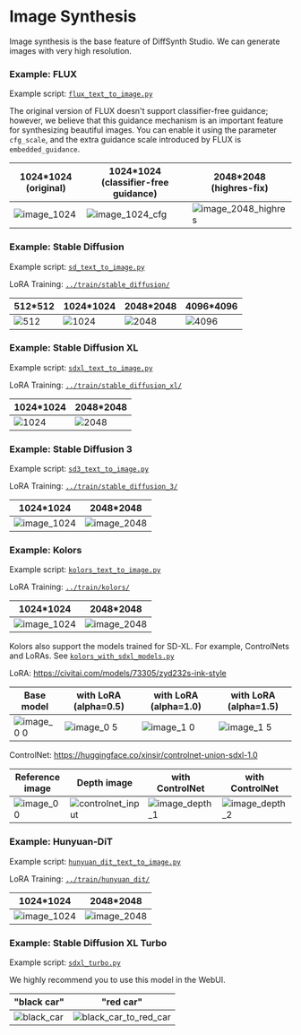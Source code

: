 # Image Synthesis

Image synthesis is the base feature of DiffSynth Studio. We can generate images with very high resolution.

### Example: FLUX

Example script: [`flux_text_to_image.py`](./flux_text_to_image.py)

The original version of FLUX doesn't support classifier-free guidance; however, we believe that this guidance mechanism is an important feature for synthesizing beautiful images. You can enable it using the parameter `cfg_scale`, and the extra guidance scale introduced by FLUX is `embedded_guidance`.

|1024*1024 (original)|1024*1024 (classifier-free guidance)|2048*2048 (highres-fix)|
|-|-|-|
|![image_1024](https://github.com/user-attachments/assets/ce01327f-068f-45f5-aba9-0fa45eb26199)|![image_1024_cfg](https://github.com/user-attachments/assets/6af5b106-0673-4e58-9213-cd9157eef4c0)|![image_2048_highres](https://github.com/user-attachments/assets/a4bb776f-d9f0-4450-968c-c5d090a3ab4c)|

### Example: Stable Diffusion

Example script: [`sd_text_to_image.py`](./sd_text_to_image.py)

LoRA Training: [`../train/stable_diffusion/`](../train/stable_diffusion/)

|512*512|1024*1024|2048*2048|4096*4096|
|-|-|-|-|
|![512](https://github.com/Artiprocher/DiffSynth-Studio/assets/35051019/55f679e9-7445-4605-9315-302e93d11370)|![1024](https://github.com/Artiprocher/DiffSynth-Studio/assets/35051019/6fc84611-8da6-4a1f-8fee-9a34eba3b4a5)|![2048](https://github.com/Artiprocher/DiffSynth-Studio/assets/35051019/9087a73c-9164-4c58-b2a0-effc694143fb)|![4096](https://github.com/Artiprocher/DiffSynth-Studio/assets/35051019/edee9e71-fc39-4d1c-9ca9-fa52002c67ac)|

### Example: Stable Diffusion XL

Example script: [`sdxl_text_to_image.py`](./sdxl_text_to_image.py)

LoRA Training: [`../train/stable_diffusion_xl/`](../train/stable_diffusion_xl/)

|1024*1024|2048*2048|
|-|-|
|![1024](https://github.com/Artiprocher/DiffSynth-Studio/assets/35051019/67687748-e738-438c-aee5-96096f09ac90)|![2048](https://github.com/Artiprocher/DiffSynth-Studio/assets/35051019/584186bc-9855-4140-878e-99541f9a757f)|

### Example: Stable Diffusion 3

Example script: [`sd3_text_to_image.py`](./sd3_text_to_image.py)

LoRA Training: [`../train/stable_diffusion_3/`](../train/stable_diffusion_3/)

|1024*1024|2048*2048|
|-|-|
|![image_1024](https://github.com/modelscope/DiffSynth-Studio/assets/35051019/4df346db-6f91-420a-b4c1-26e205376098)|![image_2048](https://github.com/modelscope/DiffSynth-Studio/assets/35051019/1386c802-e580-4101-939d-f1596802df9d)|

### Example: Kolors

Example script: [`kolors_text_to_image.py`](./kolors_text_to_image.py)

LoRA Training: [`../train/kolors/`](../train/kolors/)

|1024*1024|2048*2048|
|-|-|
|![image_1024](https://github.com/modelscope/DiffSynth-Studio/assets/35051019/53ef6f41-da11-4701-8665-9f64392607bf)|![image_2048](https://github.com/modelscope/DiffSynth-Studio/assets/35051019/66bb7a75-fe31-44e5-90eb-d3140ee4686d)|

Kolors also support the models trained for SD-XL. For example, ControlNets and LoRAs. See [`kolors_with_sdxl_models.py`](./kolors_with_sdxl_models.py)

LoRA: https://civitai.com/models/73305/zyd232s-ink-style

|Base model|with LoRA (alpha=0.5)|with LoRA (alpha=1.0)|with LoRA (alpha=1.5)|
|-|-|-|-|
|![image_0 0](https://github.com/user-attachments/assets/a222eae3-6e0a-4ea6-b301-99e74e2bc11a)|![image_0 5](https://github.com/user-attachments/assets/e429c501-530c-43f6-a30b-9f97996c91a2)|![image_1 0](https://github.com/user-attachments/assets/0ddeed4b-250d-4b5c-a4fa-2db50f63bf1c)|![image_1 5](https://github.com/user-attachments/assets/db35a89d-6325-4422-921e-14fb6ad66c92)|

ControlNet: https://huggingface.co/xinsir/controlnet-union-sdxl-1.0

|Reference image|Depth image|with ControlNet|with ControlNet|
|-|-|-|-|
|![image_0 0](https://github.com/user-attachments/assets/a222eae3-6e0a-4ea6-b301-99e74e2bc11a)|![controlnet_input](https://github.com/user-attachments/assets/d16b2785-bc1f-4184-b170-ae90f1d704c1)|![image_depth_1](https://github.com/user-attachments/assets/90a94780-7b56-4786-8a25-aae118eda171)|![image_depth_2](https://github.com/user-attachments/assets/05eb1309-9c98-49e7-a8ee-f376ceedf18e)|

### Example: Hunyuan-DiT

Example script: [`hunyuan_dit_text_to_image.py`](./hunyuan_dit_text_to_image.py)

LoRA Training: [`../train/hunyuan_dit/`](../train/hunyuan_dit/)

|1024*1024|2048*2048|
|-|-|
|![image_1024](https://github.com/modelscope/DiffSynth-Studio/assets/35051019/60b022c8-df3f-4541-95ab-bf39f2fa8bb5)|![image_2048](https://github.com/modelscope/DiffSynth-Studio/assets/35051019/87919ea8-d428-4963-8257-da05f3901bbb)|

### Example: Stable Diffusion XL Turbo

Example script: [`sdxl_turbo.py`](./sdxl_turbo.py)

We highly recommend you to use this model in the WebUI.

|"black car"|"red car"|
|-|-|
|![black_car](https://github.com/Artiprocher/DiffSynth-Studio/assets/35051019/7fbfd803-68d4-44f3-8713-8c925fec47d0)|![black_car_to_red_car](https://github.com/Artiprocher/DiffSynth-Studio/assets/35051019/aaf886e4-c33c-4fd8-98e2-29eef117ba00)|
